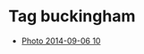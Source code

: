 <!--
title: Tag buckingham
date: 2020-06-28T14:56:50.633Z
tags:
-->
# Tag buckingham

 * [Photo 2014-09-06 10](96776409567.md)